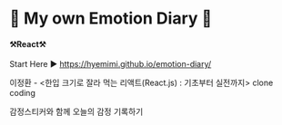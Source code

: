 

<h1>📖 My own Emotion Diary 📖</h1>

<h4>⚒️React⚒️</h4>

Start Here  ▶️ https://hyemimi.github.io/emotion-diary/


이정환 - <한입 크기로 잘라 먹는 리액트(React.js) : 기초부터 실전까지> clone coding

감정스티커와 함께 오늘의 감정 기록하기
